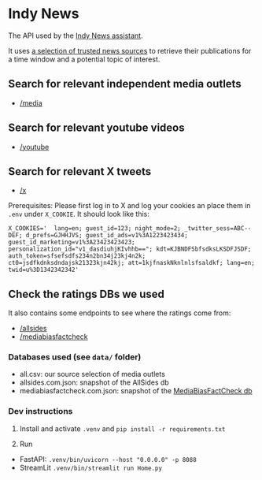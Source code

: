 # Indy News

The API used by the [Indy News assistant](https://indy-news.instrukt.ai).

It uses [a selection of trusted news sources](https://github.com/Morriz/indy-news/blob/main/data/all.csv) to retrieve their publications for a time window and a potential topic of interest.

## Search for relevant independent media outlets

- [/media](http://127.0.0.1:8000/media?names=The%20Grayzone,Al%20Jazeera,Democracy%20Now)

## Search for relevant youtube videos

- [/youtube](http://127.0.0.1:8000/youtube?channels=@thegrayzone7996,@aljazeeraenglish,@DemocracyNow&query=israel&end_date=2025-02-06&period_days=90)

## Search for relevant X tweets

- [/x](http://127.0.0.1:8000/x?users=TheGrayzoneNews,AJEnglish,democracynow&query=israel&end_date=2025-02-06&period_days=90)

Prerequisites: Please first log in to X and log your cookies an place them in `.env` under `X_COOKIE`. It should look like this:

```
X_COOKIES='  lang=en; guest_id=123; night_mode=2; _twitter_sess=ABC--DEF; d_prefs=GJHHJVS; guest_id_ads=v1%3A1223423434; guest_id_marketing=v1%3A23423423423; personalization_id="v1_dasdiuhjKIvhhb=="; kdt=KJBNDFSbfsdksLKSDFJSDF; auth_token=sfsefsdfs234n2bn34j23kj4n2k; ct0=jsdfkdnksdndajsk21323kjn42kj; att=1kjfnaskNknlnlsfsaldkf; lang=en; twid=u%3D1342342342'
```

## Check the ratings DBs we used

It also contains some endpoints to see where the ratings come from:

- [/allsides](http://127.0.0.1:8000/allsides?query=israel)
- [/mediabiasfactcheck](http://127.0.0.1:8000/mediabiasfactcheck?query=israel)

### Databases used (see `data/` folder)

- all.csv: our source selection of media outlets
- allsides.com.json: snapshot of the AllSides db
- mediabiasfactcheck.com.json: snapshot of the [MediaBiasFactCheck db](https://mediabiasfactcheck.com)

### Dev instructions

1. Install and activate `.venv` and `pip install -r requirements.txt`

2. Run

- FastAPI: `.venv/bin/uvicorn --host "0.0.0.0" -p 8088`
- StreamLit `.venv/bin/streamlit run Home.py`

```

```
